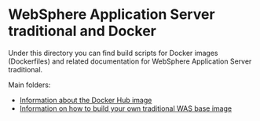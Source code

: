 # WebSphere Application Server traditional and Docker

Under this directory you can find build scripts for Docker images (Dockerfiles) and related documentation for WebSphere Application Server traditional. 

Main folders:
* [Information about the Docker Hub image](developer)
* [Information on how to build your own traditional WAS base image](base)
